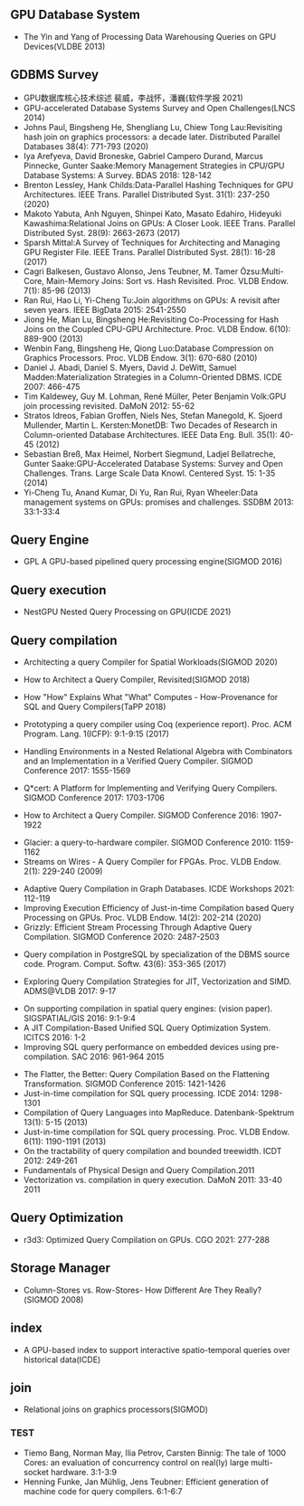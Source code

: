 ## GPU Database System
+ The Yin and Yang of Processing Data Warehousing Queries on GPU Devices(VLDBE 2013)

## GDBMS Survey
+ GPU数据库核心技术综述 裴威，李战怀，潘巍(软件学报 2021)
+ GPU-accelerated Database Systems Survey and Open Challenges(LNCS 2014)
+ Johns Paul, Bingsheng He, Shengliang Lu, Chiew Tong Lau:Revisiting hash join on graphics processors: a decade later. Distributed Parallel Databases 38(4): 771-793 (2020)
+ Iya Arefyeva, David Broneske, Gabriel Campero Durand, Marcus Pinnecke, Gunter Saake:Memory Management Strategies in CPU/GPU Database Systems: A Survey. BDAS 2018: 128-142
+ Brenton Lessley, Hank Childs:Data-Parallel Hashing Techniques for GPU Architectures. IEEE Trans. Parallel Distributed Syst. 31(1): 237-250 (2020)
+ Makoto Yabuta, Anh Nguyen, Shinpei Kato, Masato Edahiro, Hideyuki Kawashima:Relational Joins on GPUs: A Closer Look. IEEE Trans. Parallel Distributed Syst. 28(9): 2663-2673 (2017)
+ Sparsh Mittal:A Survey of Techniques for Architecting and Managing GPU Register File. IEEE Trans. Parallel Distributed Syst. 28(1): 16-28 (2017)
+ Cagri Balkesen, Gustavo Alonso, Jens Teubner, M. Tamer Özsu:Multi-Core, Main-Memory Joins: Sort vs. Hash Revisited. Proc. VLDB Endow. 7(1): 85-96 (2013)
+ Ran Rui, Hao Li, Yi-Cheng Tu:Join algorithms on GPUs: A revisit after seven years. IEEE BigData 2015: 2541-2550
+ Jiong He, Mian Lu, Bingsheng He:Revisiting Co-Processing for Hash Joins on the Coupled CPU-GPU Architecture. Proc. VLDB Endow. 6(10): 889-900 (2013)
+ Wenbin Fang, Bingsheng He, Qiong Luo:Database Compression on Graphics Processors. Proc. VLDB Endow. 3(1): 670-680 (2010)
+ Daniel J. Abadi, Daniel S. Myers, David J. DeWitt, Samuel Madden:Materialization Strategies in a Column-Oriented DBMS. ICDE 2007: 466-475
+ Tim Kaldewey, Guy M. Lohman, René Müller, Peter Benjamin Volk:GPU join processing revisited. DaMoN 2012: 55-62
+ Stratos Idreos, Fabian Groffen, Niels Nes, Stefan Manegold, K. Sjoerd Mullender, Martin L. Kersten:MonetDB: Two Decades of Research in Column-oriented Database Architectures. IEEE Data Eng. Bull. 35(1): 40-45 (2012)
+ Sebastian Breß, Max Heimel, Norbert Siegmund, Ladjel Bellatreche, Gunter Saake:GPU-Accelerated Database Systems: Survey and Open Challenges. Trans. Large Scale Data Knowl. Centered Syst. 15: 1-35 (2014)
+ Yi-Cheng Tu, Anand Kumar, Di Yu, Ran Rui, Ryan Wheeler:Data management systems on GPUs: promises and challenges. SSDBM 2013: 33:1-33:4

## Query Engine
+ GPL A GPU-based pipelined query processing engine(SIGMOD 2016)

## Query execution
+ NestGPU Nested Query Processing on GPU(ICDE 2021)

## Query compilation
+ Architecting a query Compiler for Spatial Workloads(SIGMOD 2020)
+ How to Architect a Query Compiler, Revisited(SIGMOD 2018)

+ How "How" Explains What "What" Computes - How-Provenance for SQL and Query Compilers(TaPP 2018)

+ Prototyping a query compiler using Coq (experience report). Proc. ACM Program. Lang. 1(ICFP): 9:1-9:15 (2017)
+ Handling Environments in a Nested Relational Algebra with Combinators and an Implementation in a Verified Query Compiler. SIGMOD Conference 2017: 1555-1569
+ Q*cert: A Platform for Implementing and Verifying Query Compilers. SIGMOD Conference 2017: 1703-1706
+ How to Architect a Query Compiler. SIGMOD Conference 2016: 1907-1922

[comment]: <> (+ Re-Engineering Compiler Transformations to Outperform Database Query Optimizers. LCPC 2014: 300-314)

[comment]: <> (+ Query-directed adaptive heap cloning for optimizing compilers. CGO 2013: 1:1-1:11)

[comment]: <> (+ Query Processing and Optimization using Compiler Tools. Grundlagen von Datenbanken 2010)
+ Glacier: a query-to-hardware compiler. SIGMOD Conference 2010: 1159-1162
+ Streams on Wires - A Query Compiler for FPGAs. Proc. VLDB Endow. 2(1): 229-240 (2009)

[comment]: <> (+ "Towards a Trusted Compiler for a Query Language for Wireless Sensor Networks.". ISoLA 2006: 277-282)

[comment]: <> (+ Implementation of an Object Oriented Query Language Compiler for Replicated Architectures. JISBD 2003: 441-450)

[comment]: <> (+ Efficient Execution of Multi-query Data Analysis Batches Using Compiler Optimization Strategies. LCPC 2003: 509-524)
+ Adaptive Query Compilation in Graph Databases. ICDE Workshops 2021: 112-119
+ Improving Execution Efficiency of Just-in-time Compilation based Query Processing on GPUs. Proc. VLDB Endow. 14(2): 202-214 (2020)
+ Grizzly: Efficient Stream Processing Through Adaptive Query Compilation. SIGMOD Conference 2020: 2487-2503

[comment]: <> (+ DejaVu: Recycling Tuning Setups in Hive Query Compilation. ER Forum/Posters/Demos 2019: 118-122)
+ Query compilation in PostgreSQL by specialization of the DBMS source code. Program. Comput. Softw. 43(6): 353-365 (2017)

[comment]: <> (+ Circuit Treewidth, Sentential Decision, and Query Compilation. PODS 2017: 233-246)
+ Exploring Query Compilation Strategies for JIT, Vectorization and SIMD. ADMS@VLDB 2017: 9-17

[comment]: <> (+ Circuit Treewidth, Sentential Decision, and Query Compilation. CoRR abs/1701.04626 &#40;2017&#41;)
+ On supporting compilation in spatial query engines: (vision paper). SIGSPATIAL/GIS 2016: 9:1-9:4
+ A JIT Compilation-Based Unified SQL Query Optimization System. ICITCS 2016: 1-2
+ Improving SQL query performance on embedded devices using pre-compilation. SAC 2016: 961-964 2015

[comment]: <> (+ Stream-Query Compilation with Ontologies. Australasian Conference on Artificial Intelligence 2015: 457-463)
+ The Flatter, the Better: Query Compilation Based on the Flattening Transformation. SIGMOD Conference 2015: 1421-1426
+ Just-in-time compilation for SQL query processing. ICDE 2014: 1298-1301
+ Compilation of Query Languages into MapReduce. Datenbank-Spektrum 13(1): 5-15 (2013)
+ Just-in-time compilation for SQL query processing. Proc. VLDB Endow. 6(11): 1190-1191 (2013)
+ On the tractability of query compilation and bounded treewidth. ICDT 2012: 249-261
+ Fundamentals of Physical Design and Query Compilation.2011
+ Vectorization vs. compilation in query execution. DaMoN 2011: 33-40 2011

## Query Optimization
+ r3d3: Optimized Query Compilation on GPUs. CGO 2021: 277-288


## Storage Manager
+ Column-Stores vs. Row-Stores- How Different Are They  Really?(SIGMOD 2008)

## index
+ A GPU-based index to support interactive spatio-temporal queries over historical data(ICDE)

## join
+ Relational joins on graphics processors(SIGMOD)

### TEST
+ Tiemo Bang, Norman May, Ilia Petrov, Carsten Binnig:
The tale of 1000 Cores: an evaluation of concurrency control on real(ly) large multi-socket hardware. 3:1-3:9
+ Henning Funke, Jan Mühlig, Jens Teubner:
Efficient generation of machine code for query compilers. 6:1-6:7


